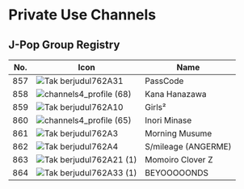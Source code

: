 # Private Use Channels
## J-Pop Group Registry
No. | Icon | Name
-- | -- | --
857 | ![Tak berjudul762A31](https://github.com/user-attachments/assets/919e2bc9-daf1-462c-9158-364431361124) | PassCode
858 | ![channels4_profile (68)](https://github.com/user-attachments/assets/1c00b5be-3c5b-49b9-9ad0-1578faa6b2bf) | Kana Hanazawa
859 | ![Tak berjudul762A10](https://github.com/user-attachments/assets/b8518a95-212f-478b-82ec-a142067e0222) | Girls²
860 | ![channels4_profile (65)](https://github.com/user-attachments/assets/e0b9c961-cace-49d1-bb2a-44f20bfb4653) | Inori Minase
861 | ![Tak berjudul762A3](https://github.com/user-attachments/assets/794438e3-ed98-4ccd-b8df-b6bc21fd1f44) | Morning Musume
862 | ![Tak berjudul762A4](https://github.com/user-attachments/assets/e17fad1e-dc15-4a56-b4bb-46df9d7577b3) | S/mileage (ANGERME)
863 | ![Tak berjudul762A21 (1)](https://github.com/user-attachments/assets/9f6aa415-0554-48c6-8e5d-2f43da09f920) | Momoiro Clover Z
864 | ![Tak berjudul762A33 (1)](https://github.com/user-attachments/assets/6d2cc05f-c65b-4301-ba35-6c45e0c333d0) | BEYOOOOONDS
